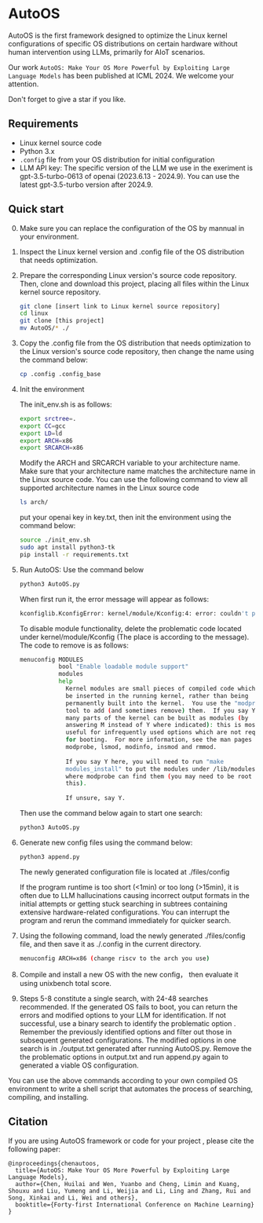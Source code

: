 # AutoOS
AutoOS is the first framework designed to optimize the Linux kernel configurations of specific OS distributions on certain hardware without human intervention using LLMs, primarily for AIoT scenarios.

Our work `AutoOS: Make Your OS More Powerful by Exploiting Large Language Models` has been published at ICML 2024. We welcome your attention.

Don't forget to give a star if you like.

## Requirements
- Linux kernel source code 
- Python 3.x
- `.config` file from your OS distribution for initial configuration
- LLM API key: The specific version of the LLM we use in the exeriment is gpt-3.5-turbo-0613 of openai (2023.6.13 - 2024.9). You can use the latest gpt-3.5-turbo version after 2024.9.
## Quick start
0. Make sure you can replace the configuration of the OS by mannual in your environment. 
1. Inspect the Linux kernel version and .config file of the OS distribution that needs optimization.
2. Prepare the corresponding Linux version's source code repository. Then, clone and download this project, placing all files within the Linux kernel source repository.
   ```bash
   git clone [insert link to Linux kernel source repository]
   cd linux
   git clone [this project]
   mv AutoOS/* ./
   
3. Copy the .config file from the OS distribution that needs optimization to the Linux version's source code repository, then change the name  using the command below:
   ```bash
   cp .config .config_base
   
4. Init the environment
   
   The init_env.sh is as follows:
   ~~~bash
   export srctree=.
   export CC=gcc
   export LD=ld
   export ARCH=x86
   export SRCARCH=x86
   ~~~
   Modify the ARCH and SRCARCH variable to your architecture name. Make sure that your architecture name matches the architecture name in the Linux source code. You can use the following command to view all supported architecture names in the Linux source code
   ~~~bash
   ls arch/
   ~~~
   put your openai key in key.txt, then init the environment using the command below:
   ~~~bash
   source ./init_env.sh
   sudo apt install python3-tk
   pip install -r requirements.txt
   ~~~
5. Run AutoOS:
   Use the command below
   ~~~bash
   python3 AutoOS.py
   ~~~
   When first run it, the error message will appear as follows:
   ~~~bash
   kconfiglib.KconfigError: kernel/module/Kconfig:4: error: couldn't parse 'modules': unrecognized construct
   ~~~
   To disable module functionality, delete the problematic code located under kernel/module/Kconfig (The place is according to the message). The code to remove is as follows:
   ~~~bash
   menuconfig MODULES
              bool "Enable loadable module support"
              modules
              help
                Kernel modules are small pieces of compiled code which can
                be inserted in the running kernel, rather than being
                permanently built into the kernel.  You use the "modprobe"
                tool to add (and sometimes remove) them.  If you say Y here,
                many parts of the kernel can be built as modules (by
                answering M instead of Y where indicated): this is most
                useful for infrequently used options which are not required
                for booting.  For more information, see the man pages for
                modprobe, lsmod, modinfo, insmod and rmmod.
      
                If you say Y here, you will need to run "make
                modules_install" to put the modules under /lib/modules/
                where modprobe can find them (you may need to be root to do
                this).
      
                If unsure, say Y.
    ~~~
    Then use  the command below again to start one search:
    ~~~bash
    python3 AutoOS.py
    ~~~
6. Generate new config files using the command below:
    ~~~bash
    python3 append.py
    ~~~
    The newly generated configuration file is located at ./files/config

    If the program runtime is too short (<1min) or too long (>15min), it is often due to LLM hallucinations causing incorrect output formats in the initial attempts or getting stuck searching in subtrees containing extensive hardware-related configurations. You can interrupt the program and rerun the command immediately for quicker search.

8. Using the following command, load the newly generated ./files/config file, and then save it as ./.config in the current directory.
    ~~~bash
    menuconfig ARCH=x86 (change riscv to the arch you use) 
    ~~~
9. Compile and install a new OS with the new config， then evaluate it using unixbench total score.
10. Steps 5-8 constitute a single search, with 24-48 searches recommended. If the generated OS fails to boot, you can return the errors and modified options to your LLM for identification. If not successful, use a binary search to identify the problematic option . Remember the previously identified options and filter out those in subsequent generated configurations. The modified options in one search is in ./output.txt  generated after running AutoOS.py. Remove the the problematic options in output.txt and run append.py again to generated a viable OS configuration.

You can use the above commands according to your own compiled OS environment to write a shell script that automates the process of searching, compiling, and installing.
## Citation
If you are using AutoOS framework or code for your project , please cite the following paper:
~~~
@inproceedings{chenautoos,
  title={AutoOS: Make Your OS More Powerful by Exploiting Large Language Models},
  author={Chen, Huilai and Wen, Yuanbo and Cheng, Limin and Kuang, Shouxu and Liu, Yumeng and Li, Weijia and Li, Ling and Zhang, Rui and Song, Xinkai and Li, Wei and others},
  booktitle={Forty-first International Conference on Machine Learning}
}
~~~

